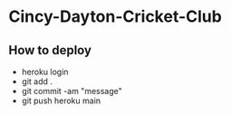 # Cincy-Dayton-Cricket-Club

## How to deploy
- heroku login
- git add .
- git commit -am "message"
- git push heroku main
